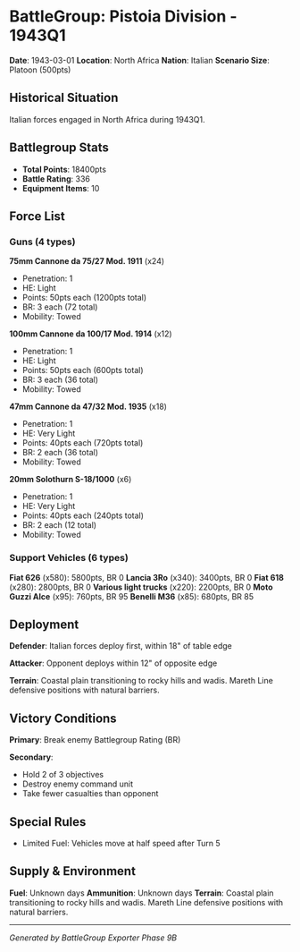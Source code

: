 # BattleGroup: Pistoia Division - 1943Q1

**Date**: 1943-03-01
**Location**: North Africa
**Nation**: Italian
**Scenario Size**: Platoon (500pts)

## Historical Situation

Italian forces engaged in North Africa during 1943Q1.

## Battlegroup Stats

- **Total Points**: 18400pts
- **Battle Rating**: 336
- **Equipment Items**: 10

## Force List

### Guns (4 types)

**75mm Cannone da 75/27 Mod. 1911** (x24)
- Penetration: 1
- HE: Light
- Points: 50pts each (1200pts total)
- BR: 3 each (72 total)
- Mobility: Towed

**100mm Cannone da 100/17 Mod. 1914** (x12)
- Penetration: 1
- HE: Light
- Points: 50pts each (600pts total)
- BR: 3 each (36 total)
- Mobility: Towed

**47mm Cannone da 47/32 Mod. 1935** (x18)
- Penetration: 1
- HE: Very Light
- Points: 40pts each (720pts total)
- BR: 2 each (36 total)
- Mobility: Towed

**20mm Solothurn S-18/1000** (x6)
- Penetration: 1
- HE: Very Light
- Points: 40pts each (240pts total)
- BR: 2 each (12 total)
- Mobility: Towed

### Support Vehicles (6 types)

**Fiat 626** (x580): 5800pts, BR 0
**Lancia 3Ro** (x340): 3400pts, BR 0
**Fiat 618** (x280): 2800pts, BR 0
**Various light trucks** (x220): 2200pts, BR 0
**Moto Guzzi Alce** (x95): 760pts, BR 95
**Benelli M36** (x85): 680pts, BR 85

## Deployment

**Defender**: Italian forces deploy first, within 18" of table edge

**Attacker**: Opponent deploys within 12" of opposite edge

**Terrain**: Coastal plain transitioning to rocky hills and wadis. Mareth Line defensive positions with natural barriers.

## Victory Conditions

**Primary**: Break enemy Battlegroup Rating (BR)

**Secondary**:
- Hold 2 of 3 objectives
- Destroy enemy command unit
- Take fewer casualties than opponent

## Special Rules

- Limited Fuel: Vehicles move at half speed after Turn 5

## Supply & Environment

**Fuel**: Unknown days
**Ammunition**: Unknown days
**Terrain**: Coastal plain transitioning to rocky hills and wadis. Mareth Line defensive positions with natural barriers.

---

*Generated by BattleGroup Exporter Phase 9B*
